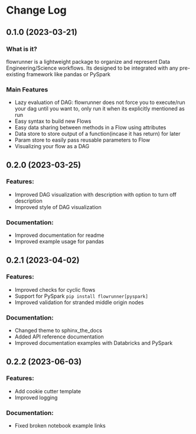 # Change Log

## 0.1.0 (2023-03-21)

### What is it?

flowrunner is a lightweight package to organize and represent Data Engineering/Science workflows. Its designed to be integrated with any pre-existing framework like pandas or PySpark

### Main Features
- Lazy evaluation of DAG: flowrunner does not force you to execute/run your dag until you want to, only run it when its explicitly mentioned as run
- Easy syntax to build new Flows
- Easy data sharing between methods in a Flow using attributes
- Data store to store output of a function(incase it has return) for later
- Param store to easily pass reusable parameters to Flow
- Visualizing your flow as a DAG



## 0.2.0 (2023-03-25)

### Features:
- Improved DAG visualization with description with option to turn off description
- Improved style of DAG visualization

### Documentation:
- Improved documentation for readme
- Improved example usage for pandas


## 0.2.1 (2023-04-02)

### Features:
- Improved checks for cyclic flows
- Support for PySpark `pip install flowrunner[pyspark]`
- Improved validation for stranded middle origin nodes

### Documentation:
- Changed theme to sphinx_the_docs
- Added API reference documentation
- Improved documentation examples with Databricks and PySpark


## 0.2.2 (2023-06-03)

### Features:
- Add cookie cutter template
- Improved logging

### Documentation:
- Fixed broken notebook example links
